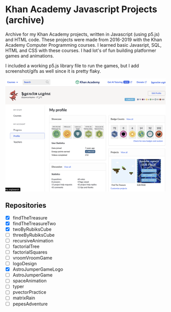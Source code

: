 # Khan Academy Javascript Projects (archive)

Archive for my Khan Academy projects, written in Javascript (using p5.js) and HTML code. These projects were made from 2016-2019 with the Khan Academy Computer Programming courses. I learned basic Javasript, SQL, HTML and CSS with these courses. I had lot's of fun building platformer games and animations.

I included a working p5.js library file to run the games, but I add screenshot/gifs as well since it is pretty flaky.

![](./khan-profile-screenshot.png)

## Repositories

- [x] findTheTreasure
- [x] findTheTreasureTwo
- [x] twoByRubiksCube
- [ ] threeByRubiksCube
- [ ] recursiveAnimation
- [ ] factorialTree
- [ ] factorialSquares
- [ ] vroomVroomGame
- [ ] logoDesign
- [x] AstroJumperGameLogo
- [ ] AstroJumperGame
- [ ] spaceAnimation
- [ ] typer
- [ ] pvectorPractice
- [ ] matrixRain
- [ ] pepesAdventure
